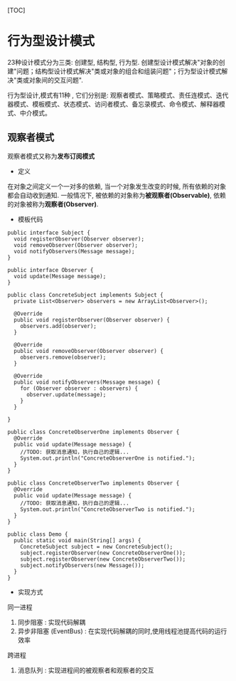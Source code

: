 [TOC]
# 行为型设计模式

23种设计模式分为三类: 创建型, 结构型, 行为型. 创建型设计模式解决"对象的创建"问题；结构型设计模式解决"类或对象的组合和组装问题"；行为型设计模式解决"类或对象间的交互问题".

行为型设计,模式有11种 , 它们分别是: 观察者模式、策略模式、责任连模式、迭代器模式、模板模式、状态模式、访问者模式、备忘录模式、命令模式、解释器模式、中介模式。

## 观察者模式

观察者模式又称为**发布订阅模式**

* 定义

在对象之间定义一个一对多的依赖, 当一个对象发生改变的时候, 所有依赖的对象都会自动收到通知. 一般情况下, 被依赖的对象称为**被观察者(Observable)**, 依赖的对象被称为**观察者(Observer)**.

* 模板代码

````
public interface Subject {
  void registerObserver(Observer observer);
  void removeObserver(Observer observer);
  void notifyObservers(Message message);
}

public interface Observer {
  void update(Message message);
}

public class ConcreteSubject implements Subject {
  private List<Observer> observers = new ArrayList<Observer>();

  @Override
  public void registerObserver(Observer observer) {
    observers.add(observer);
  }

  @Override
  public void removeObserver(Observer observer) {
    observers.remove(observer);
  }

  @Override
  public void notifyObservers(Message message) {
    for (Observer observer : observers) {
      observer.update(message);
    }
  }

}

public class ConcreteObserverOne implements Observer {
  @Override
  public void update(Message message) {
    //TODO: 获取消息通知，执行自己的逻辑...
    System.out.println("ConcreteObserverOne is notified.");
  }
}

public class ConcreteObserverTwo implements Observer {
  @Override
  public void update(Message message) {
    //TODO: 获取消息通知，执行自己的逻辑...
    System.out.println("ConcreteObserverTwo is notified.");
  }
}

public class Demo {
  public static void main(String[] args) {
    ConcreteSubject subject = new ConcreteSubject();
    subject.registerObserver(new ConcreteObserverOne());
    subject.registerObserver(new ConcreteObserverTwo());
    subject.notifyObservers(new Message());
  }
}
````

* 实现方式

同一进程

1. 同步阻塞 : 实现代码解耦
2. 异步非阻塞 (EventBus) : 在实现代码解耦的同时,使用线程池提高代码的运行效率

跨进程

1. 消息队列 : 实现进程间的被观察者和观察者的交互